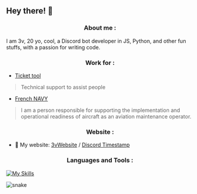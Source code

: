 
## Hey there! 👋 
 
<h3 align="center">About me :</h3>

I am 3v, 20 yo, cool, a Discord bot developer in JS, Python, and other fun stuffs, with a passion for writing code.

<h3 align="center">Work for :</h3>

- [Ticket tool](https://tickettool.xyz/)
> Technical support to assist people

- [French NAVY](https://www.defense.gouv.fr/marine)
> I am a person responsible for supporting the implementation and operational readiness of aircraft as an aviation maintenance operator.

<h3 align="center">Website :</h3>

- 🔗 My website: [3vWebsite](https://3vfi-dev.github.io/) / [Discord Timestamp](https://r.3v.fi/discord-timestamps/) 

<h3 align="center">Languages and Tools :</h3>

[![My Skills](https://skillicons.dev/icons?i=js,discordjs,discord,idea,nodejs,phpstorm,webstorm,py,vscode,html,css)](https://skillicons.dev)


![snake](https://github.com/user-attachments/assets/319ce804-4f57-4a93-aba2-8f92eb64e52f)


